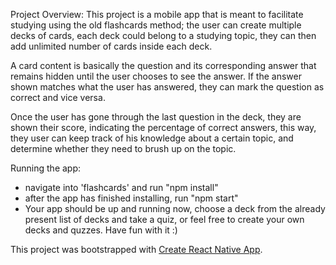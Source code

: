 Project Overview:
  This project is a mobile app that is meant to facilitate studying using the old flashcards method; the user can create multiple decks of cards, each deck could belong to a studying topic, they can then add unlimited number of cards inside each deck.

  A card content is basically the question and its corresponding answer that remains hidden until the user chooses to see the answer. If the answer shown matches what the user has answered, they can mark the question as correct and vice versa.

  Once the user has gone through the last question in the deck, they are shown their score, indicating the percentage of correct answers, this way, they user can keep track of his knowledge about a certain topic, and determine whether they need to brush up on the topic.


Running the app:
  - navigate into 'flashcards' and run "npm install"
  - after the app has finished installing, run "npm start"
  - Your app should be up and running now, choose a deck from the already present list of decks and take a quiz, or feel free to create your own decks and quzzes. Have fun with it :)


This project was bootstrapped with [Create React  Native App](https://github.com/react-community/create-react-native-app).
